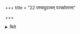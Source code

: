 +++
title = "22 पश्चादुदञ्चम् पञ्चहोतारम्"

+++

<details><summary>थिते</summary>

पश्चादुदञ्चं पञ्चहोतारम् २२
</details>
